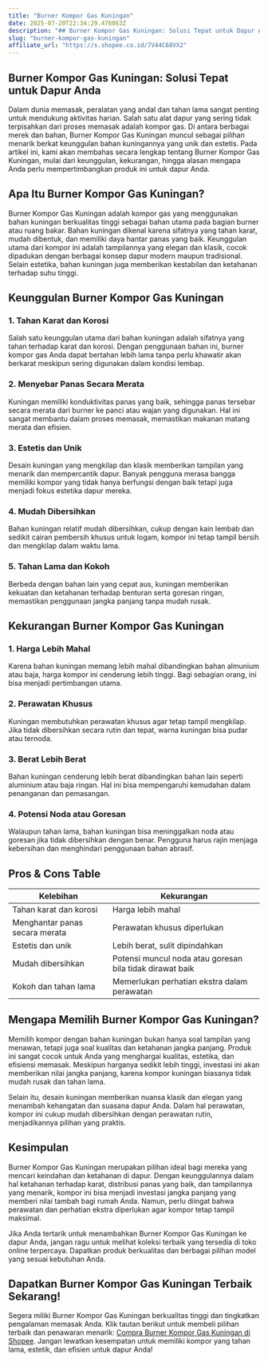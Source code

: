 ```yaml
---
title: "Burner Kompor Gas Kuningan"
date: 2025-07-20T22:34:29.476063Z
description: "## Burner Kompor Gas Kuningan: Solusi Tepat untuk Dapur Anda..."
slug: "burner-kompor-gas-kuningan"
affiliate_url: "https://s.shopee.co.id/7V44C68VX2"
---
```

## Burner Kompor Gas Kuningan: Solusi Tepat untuk Dapur Anda

Dalam dunia memasak, peralatan yang andal dan tahan lama sangat penting untuk mendukung aktivitas harian. Salah satu alat dapur yang sering tidak terpisahkan dari proses memasak adalah kompor gas. Di antara berbagai merek dan bahan, Burner Kompor Gas Kuningan muncul sebagai pilihan menarik berkat keunggulan bahan kuningannya yang unik dan estetis. Pada artikel ini, kami akan membahas secara lengkap tentang Burner Kompor Gas Kuningan, mulai dari keunggulan, kekurangan, hingga alasan mengapa Anda perlu mempertimbangkan produk ini untuk dapur Anda.

## Apa Itu Burner Kompor Gas Kuningan?

Burner Kompor Gas Kuningan adalah kompor gas yang menggunakan bahan kuningan berkualitas tinggi sebagai bahan utama pada bagian burner atau ruang bakar. Bahan kuningan dikenal karena sifatnya yang tahan karat, mudah dibentuk, dan memiliki daya hantar panas yang baik. Keunggulan utama dari kompor ini adalah tampilannya yang elegan dan klasik, cocok dipadukan dengan berbagai konsep dapur modern maupun tradisional. Selain estetika, bahan kuningan juga memberikan kestabilan dan ketahanan terhadap suhu tinggi.

## Keunggulan Burner Kompor Gas Kuningan

### 1. Tahan Karat dan Korosi

Salah satu keunggulan utama dari bahan kuningan adalah sifatnya yang tahan terhadap karat dan korosi. Dengan penggunaan bahan ini, burner kompor gas Anda dapat bertahan lebih lama tanpa perlu khawatir akan berkarat meskipun sering digunakan dalam kondisi lembap.

### 2. Menyebar Panas Secara Merata

Kuningan memiliki konduktivitas panas yang baik, sehingga panas tersebar secara merata dari burner ke panci atau wajan yang digunakan. Hal ini sangat membantu dalam proses memasak, memastikan makanan matang merata dan efisien.

### 3. Estetis dan Unik

Desain kuningan yang mengkilap dan klasik memberikan tampilan yang menarik dan mempercantik dapur. Banyak pengguna merasa bangga memiliki kompor yang tidak hanya berfungsi dengan baik tetapi juga menjadi fokus estetika dapur mereka.

### 4. Mudah Dibersihkan

Bahan kuningan relatif mudah dibersihkan, cukup dengan kain lembab dan sedikit cairan pembersih khusus untuk logam, kompor ini tetap tampil bersih dan mengkilap dalam waktu lama.

### 5. Tahan Lama dan Kokoh

Berbeda dengan bahan lain yang cepat aus, kuningan memberikan kekuatan dan ketahanan terhadap benturan serta goresan ringan, memastikan penggunaan jangka panjang tanpa mudah rusak.

## Kekurangan Burner Kompor Gas Kuningan

### 1. Harga Lebih Mahal

Karena bahan kuningan memang lebih mahal dibandingkan bahan almunium atau baja, harga kompor ini cenderung lebih tinggi. Bagi sebagian orang, ini bisa menjadi pertimbangan utama.

### 2. Perawatan Khusus

Kuningan membutuhkan perawatan khusus agar tetap tampil mengkilap. Jika tidak dibersihkan secara rutin dan tepat, warna kuningan bisa pudar atau ternoda.

### 3. Berat Lebih Berat

Bahan kuningan cenderung lebih berat dibandingkan bahan lain seperti aluminium atau baja ringan. Hal ini bisa mempengaruhi kemudahan dalam penanganan dan pemasangan.

### 4. Potensi Noda atau Goresan

Walaupun tahan lama, bahan kuningan bisa meninggalkan noda atau goresan jika tidak dibersihkan dengan benar. Pengguna harus rajin menjaga kebersihan dan menghindari penggunaan bahan abrasif.

## Pros & Cons Table

| Kelebihan                                              | Kekurangan                                        |
|---------------------------------------------------------|--------------------------------------------------|
| Tahan karat dan korosi                                | Harga lebih mahal                               |
| Menghantar panas secara merata                         | Perawatan khusus diperlukan                     |
| Estetis dan unik                                      | Lebih berat, sulit dipindahkan                  |
| Mudah dibersihkan                                    | Potensi muncul noda atau goresan bila tidak dirawat baik |
| Kokoh dan tahan lama                                 | Memerlukan perhatian ekstra dalam perawatan    |

## Mengapa Memilih Burner Kompor Gas Kuningan?

Memilih kompor dengan bahan kuningan bukan hanya soal tampilan yang menawan, tetapi juga soal kualitas dan ketahanan jangka panjang. Produk ini sangat cocok untuk Anda yang menghargai kualitas, estetika, dan efisiensi memasak. Meskipun harganya sedikit lebih tinggi, investasi ini akan memberikan nilai jangka panjang, karena kompor kuningan biasanya tidak mudah rusak dan tahan lama.

Selain itu, desain kuningan memberikan nuansa klasik dan elegan yang menambah kehangatan dan suasana dapur Anda. Dalam hal perawatan, kompor ini cukup mudah dibersihkan dengan perawatan rutin, menjadikannya pilihan yang praktis.

## Kesimpulan

Burner Kompor Gas Kuningan merupakan pilihan ideal bagi mereka yang mencari keindahan dan ketahanan di dapur. Dengan keunggulannya dalam hal ketahanan terhadap karat, distribusi panas yang baik, dan tampilannya yang menarik, kompor ini bisa menjadi investasi jangka panjang yang memberi nilai tambah bagi rumah Anda. Namun, perlu diingat bahwa perawatan dan perhatian ekstra diperlukan agar kompor tetap tampil maksimal.

Jika Anda tertarik untuk menambahkan Burner Kompor Gas Kuningan ke dapur Anda, jangan ragu untuk melihat koleksi terbaik yang tersedia di toko online terpercaya. Dapatkan produk berkualitas dan berbagai pilihan model yang sesuai kebutuhan Anda.

## Dapatkan Burner Kompor Gas Kuningan Terbaik Sekarang!

Segera miliki Burner Kompor Gas Kuningan berkualitas tinggi dan tingkatkan pengalaman memasak Anda. Klik tautan berikut untuk membeli pilihan terbaik dan penawaran menarik: [Compra Burner Kompor Gas Kuningan di Shopee](https://s.shopee.co.id/7V44C68VX2). Jangan lewatkan kesempatan untuk memiliki kompor yang tahan lama, estetik, dan efisien untuk dapur Anda!